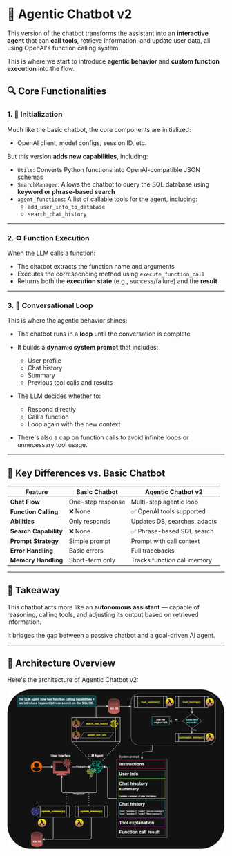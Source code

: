# 🧠 Agentic Chatbot v2

This version of the chatbot transforms the assistant into an **interactive agent** that can **call tools**, retrieve information, and update user data, all using OpenAI's function calling system.

This is where we start to introduce **agentic behavior** and **custom function execution** into the flow.


## 🔍 Core Functionalities

### 1. 🧱 Initialization

Much like the basic chatbot, the core components are initialized:
- OpenAI client, model configs, session ID, etc.

But this version **adds new capabilities**, including:

- `Utils`: Converts Python functions into OpenAI-compatible JSON schemas
- `SearchManager`: Allows the chatbot to query the SQL database using **keyword or phrase-based search**
- `agent_functions`: A list of callable tools for the agent, including:
  - `add_user_info_to_database`
  - `search_chat_history`

---

### 2. ⚙️ Function Execution

When the LLM calls a function:
- The chatbot extracts the function name and arguments
- Executes the corresponding method using `execute_function_call`
- Returns both the **execution state** (e.g., success/failure) and the **result**

---

### 3. 🔁 Conversational Loop

This is where the agentic behavior shines:

- The chatbot runs in a **loop** until the conversation is complete
- It builds a **dynamic system prompt** that includes:
  - User profile
  - Chat history
  - Summary
  - Previous tool calls and results

- The LLM decides whether to:
  - Respond directly
  - Call a function
  - Loop again with the new context

- There's also a cap on function calls to avoid infinite loops or unnecessary tool usage.

---

## 🔄 Key Differences vs. Basic Chatbot

| Feature | **Basic Chatbot** | **Agentic Chatbot v2** |
|--------|-------------------|-------------------------|
| **Chat Flow** | One-step response | Multi-step agentic loop |
| **Function Calling** | ❌ None | ✅ OpenAI tools supported |
| **Abilities** | Only responds | Updates DB, searches, adapts |
| **Search Capability** | ❌ None | ✅ Phrase-based SQL search |
| **Prompt Strategy** | Simple prompt | Prompt with call context |
| **Error Handling** | Basic errors | Full tracebacks |
| **Memory Handling** | Short-term only | Tracks function call memory |

---

## 🧠 Takeaway

This chatbot acts more like an **autonomous assistant** — capable of reasoning, calling tools, and adjusting its output based on retrieved information.

It bridges the gap between a passive chatbot and a goal-driven AI agent.

---

## 🧾 Architecture Overview

Here's the architecture of Agentic Chatbot v2:

![Agentic Chatbot v2 Schema](../images/chatbot_v2.png)
